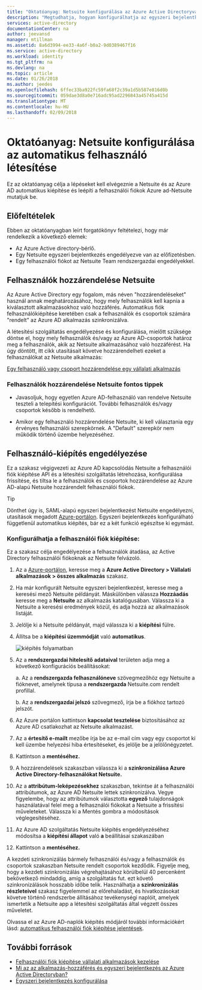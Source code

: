 ```yaml
---
title: "Oktatóanyag: Netsuite konfigurálása az Azure Active Directoryval automatikus felhasználólétesítés |} Microsoft Docs"
description: "Megtudhatja, hogyan konfigurálhatja az egyszeri bejelentkezés Azure Active Directory és Netsuite között."
services: active-directory
documentationCenter: na
author: jeevansd
manager: mtillman
ms.assetid: 8a6d3994-ee33-4a6f-b0a2-9d0389467f16
ms.service: active-directory
ms.workload: identity
ms.tgt_pltfrm: na
ms.devlang: na
ms.topic: article
ms.date: 01/26/2018
ms.author: jeedes
ms.openlocfilehash: 6ffec33ba922fc59fa68f2c39a1d5b587e816d0b
ms.sourcegitcommit: 059dae3d8a0e716adc95ad2296843a45745a415d
ms.translationtype: MT
ms.contentlocale: hu-HU
ms.lasthandoff: 02/09/2018
---
```

# <a name="tutorial-configuring-netsuite-for-automatic-user-provisioning"></a>Oktatóanyag: Netsuite konfigurálása az automatikus felhasználó létesítése

Ez az oktatóanyag célja a lépéseket kell elvégeznie a Netsuite és az Azure AD automatikus kiépítése és leépíti a felhasználói fiókok Azure ad-Netsuite mutatjuk be.

## <a name="prerequisites"></a>Előfeltételek

Ebben az oktatóanyagban leírt forgatókönyv feltételezi, hogy már rendelkezik a következő elemek:

*   Az Azure Active directory-bérlő.
*   Egy Netsuite egyszeri bejelentkezés engedélyezve van az előfizetésben.
*   Egy felhasználói fiókot az Netsuite Team rendszergazdai engedélyekkel.

## <a name="assigning-users-to-netsuite"></a>Felhasználók hozzárendelése Netsuite

Az Azure Active Directory egy fogalom, más néven "hozzárendeléseket" használ annak meghatározásához, hogy mely felhasználók kell kapnia a kiválasztott alkalmazásokhoz való hozzáférés. Automatikus fiók felhasználókiépítése keretében csak a felhasználók és csoportok számára "rendelt" az Azure AD alkalmazás szinkronizálva.

A létesítési szolgáltatás engedélyezése és konfigurálása, mielőtt szüksége döntse el, hogy mely felhasználók és/vagy az Azure AD-csoportok határoz meg a felhasználók, akik az Netsuite alkalmazásához való hozzáférést. Ha úgy döntött, itt cikk utasításait követve hozzárendelheti ezeket a felhasználókat az Netsuite alkalmazás:

[Egy felhasználó vagy csoport hozzárendelése egy vállalati alkalmazás](https://docs.microsoft.com/azure/active-directory/active-directory-coreapps-assign-user-azure-portal)

### <a name="important-tips-for-assigning-users-to-netsuite"></a>Felhasználók hozzárendelése Netsuite fontos tippek

*   Javasoljuk, hogy egyetlen Azure AD-felhasználó van rendelve Netsuite teszteli a telepítési konfigurációt. További felhasználók és/vagy csoportok később is rendelhető.

*   Amikor egy felhasználó hozzárendelése Netsuite, ki kell választania egy érvényes felhasználói szerepkörnek. A "Default" szerepkör nem működik történő üzembe helyezéséhez.

## <a name="enable-user-provisioning"></a>Felhasználó-kiépítés engedélyezése

Ez a szakasz végigvezeti az Azure AD kapcsolódás Netsuite a felhasználói fiók kiépítése API és a létesítési szolgáltatás létrehozása, konfigurálása frissítése, és tiltsa le a felhasználók és csoportok hozzárendelése az Azure AD-alapú Netsuite hozzárendelt felhasználói fiókok.

> [!TIP] 
> Dönthet úgy is, SAML-alapú egyszeri bejelentkezést Netsuite engedélyezni, utasítások megadott [Azure-portálon](https://portal.azure.com). Egyszeri bejelentkezés konfigurálható függetlenül automatikus kiépítés, bár ez a két funkció egészítse ki egymást.

### <a name="to-configure-user-account-provisioning"></a>Konfigurálhatja a felhasználói fiók kiépítése:

Ez a szakasz célja engedélyezése a felhasználók átadása, az Active Directory felhasználói fiókoknak az Netsuite felvázoló.

1. Az a [Azure-portálon](https://portal.azure.com), keresse meg a **Azure Active Directory > Vállalati alkalmazások > összes alkalmazás** szakasz.

2. Ha már konfigurált Netsuite egyszeri bejelentkezést, keresse meg a keresési mező Netsuite példányát. Máskülönben válassza **Hozzáadás** keresse meg a **Netsuite** az alkalmazás katalógusában. Válassza ki a Netsuite a keresési eredmények közül, és adja hozzá az alkalmazások listáját.

3. Jelölje ki a Netsuite példányát, majd válassza ki a **kiépítési** fülre.

4. Állítsa be a **kiépítési üzemmódját** való **automatikus**. 

    ![kiépítés folyamatban](./media/active-directory-saas-netsuite-provisioning-tutorial/provisioning.png)

5. Az a **rendszergazdai hitelesítő adataival** területen adja meg a következő konfigurációs beállításokat:
   
    a. Az a **rendszergazda felhasználóneve** szövegmezőhöz egy Netsuite a fióknevet, amelynek típusa a **rendszergazda** Netsuite.com rendelt profillal.
   
    b. Az a **rendszergazdai jelszó** szövegmező, írja be a fiókhoz tartozó jelszót.
      
6. Az Azure portálon kattintson **kapcsolat tesztelése** biztosításához az Azure AD csatlakozhat az Netsuite alkalmazást.

7. Az a **értesítő e-mailt** mezőbe írja be az e-mail cím vagy egy csoportot ki kell üzembe helyezési hiba értesítéseket, és jelölje be a jelölőnégyzetet.

8. Kattintson a **mentéséhez.**

9. A hozzárendelések szakaszban válassza ki a **szinkronizálása Azure Active Directory-felhasználókat Netsuite.**

10. Az a **attribútum-leképezésekhez** szakaszban, tekintse át a felhasználói attribútumok, az Azure AD Netsuite lettek szinkronizálva. Vegye figyelembe, hogy az attribútumok választotta **egyező** tulajdonságok használatával felel meg a felhasználói fiókokat a Netsuite a frissítési műveleteket. Válassza ki a Mentés gombra a módosítások véglegesítéséhez.

11. Az Azure AD szolgáltatás Netsuite kiépítés engedélyezéséhez módosítsa a **kiépítési állapot** való **a** beállításai szakaszában

12. Kattintson a **mentéséhez.**

A kezdeti szinkronizálás bármely felhasználói és/vagy a felhasználók és csoportok szakaszban Netsuite rendelt csoportok kezdődik. Figyelje meg, hogy a kezdeti szinkronizálás végrehajtásához körülbelül 40 percenként bekövetkező mindaddig, amíg a szolgáltatás fut. ezt követő szinkronizálások hosszabb időbe telik. Használhatja a **szinkronizálás részleteivel** szakasz figyelemmel az előrehaladást, és hivatkozásokat követve történő rendszerbe állításához tevékenységi naplóit, amelyek ismertetik a Netsuite app a létesítési szolgáltatás által végzett összes műveletet.

Olvassa el az Azure AD-naplók kiépítés módjáról további információkért lásd: [automatikus felhasználói fiók kiépítése jelentések](active-directory-saas-provisioning-reporting.md).

## <a name="additional-resources"></a>További források

* [Felhasználói fiók kiépítése vállalati alkalmazások kezelése](active-directory-saas-tutorial-list.md)
* [Mi az az alkalmazás-hozzáférés és egyszeri bejelentkezés az Azure Active Directoryban?](active-directory-appssoaccess-whatis.md)
* [Egyszeri bejelentkezés konfigurálása](active-directory-saas-netsuite-tutorial.md)